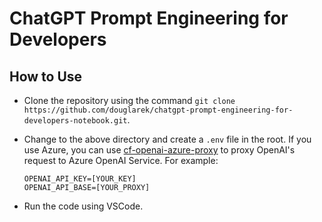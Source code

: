 # ChatGPT Prompt Engineering for Developers

## How to Use

* Clone the repository using the command `git clone https://github.com/douglarek/chatgpt-prompt-engineering-for-developers-notebook.git`.
* Change to the above directory and create a `.env` file in the root. If you use Azure, you can use [cf-openai-azure-proxy](https://github.com/haibbo/cf-openai-azure-proxy) to proxy OpenAI's request to Azure OpenAI Service. For example:
  
  ```
  OPENAI_API_KEY=[YOUR_KEY]
  OPENAI_API_BASE=[YOUR_PROXY]
  ```

* Run the code using VSCode.
